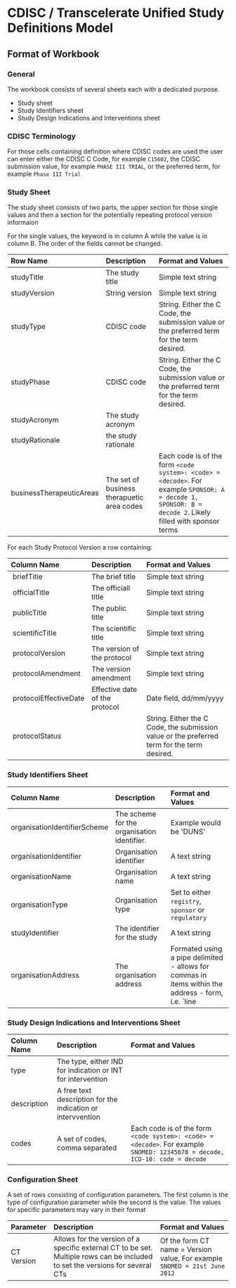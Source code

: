 # CDISC / Transcelerate Unified Study Definitions Model

## 

## Format of Workbook

### General

The workbook consists of several sheets each with a dedicated purpose.

- Study sheet
- Study Identifiers sheet
- Study Design Indications and Interventions sheet

### CDISC Terminology

For those cells containing definition where CDISC codes are used the user can enter either the CDISC C Code, for example `C15602`, the CDISC submission value, for example `PHASE III TRIAL`, or the preferred term, for example `Phase III Trial`

### Study Sheet

The study sheet consists of two parts, the upper section for those single values and then a section for the potentially repeating protocol version informaion

For the single values, the keyword is in column A while the value is in column B. The order of the fields cannot be changed.

| Row Name | Description | Format and Values |
| :--- | :--- | :--- |
| studyTitle | The study title | Simple text string |
| studyVersion | String version | Simple text string |
| studyType | CDISC code | String. Either the C Code, the submission value or the preferred term for the term desired. |
| studyPhase | CDISC code | String. Either the C Code, the submission value or the preferred term for the term desired.  |
| studyAcronym | The study acronym | |
| studyRationale | the study rationale | |
| businessTherapeuticAreas | The set of business therapuetic area codes | Each code is of the form `<code system>: <code> = <decode>`. For example `SPONSOR: A = decode 1, SPONSOR: B = decode 2`. Likely filled with sponsor terms |

For each Study Protocol Version a row containing:

| Column Name | Description | Format and Values |
| :--- | :--- | :--- |
| briefTitle | The brief title | Simple text string | 
| officialTitle	 | The officiall title | Simple text string| 
| publicTitle	 | The public title | Simple text string| 
| scientificTitle	 | The scientific title | Simple text string| 
| protocolVersion	 | The version of the protocol | Simple text string | 
| protocolAmendment	 |The version amendment | Simple text string | 
| protocolEffectiveDate	 | Effective date of the protocol | Date field, dd/mm/yyyy | 
| protocolStatus | | String. Either the C Code, the submission value or the preferred term for the term desired.  | 

### Study Identifiers	Sheet
	
| Column Name | Description | Format and Values |
| :--- | :--- | :--- |
| organisationIdentifierScheme | The scheme for the organisation identifier.  | Example would be 'DUNS' |
| organisationIdentifier | Organisation identifier | A text string |
| organisationName | Organisation name | A text string |
| organisationType | Organisation type | Set to either `registry`, `sponsor` or `regulatory` |
| studyIdentifier | The identifier for the study | A text string |
| organisationAddress | The organisation address | Formated using a pipe delimited - allows for commas in items within the address - form, i.e. `line|city|district|state|postal_code|<country code>`. All fields are free text except for `<country code>`. `<country code>` is either a two or three character ISO-3166 country code. |
	
### Study Design Indications and Interventions Sheet
	
| Column Name | Description | Format and Values |
| :--- | :--- | :--- |
| type | The type, either IND for indication or INT for intervention ||
| description | A free text description for the indication or intervvention ||
| codes | A set of codes, comma separated | Each code is of the form `<code system>: <code> = <decode>`. For example `SNOMED: 12345678 = decode, ICD-10: code = decode` |	
	
### Configuration Sheet

A set of rows consisting of configuration parameters. The first column is the type of configuration parameter while the second is the value. The values for specific parameters may vary in their format

| Parameter | Description | Format and Values |
| :--- | :--- | :--- |
| CT Version | Allows for the version of a specific external CT to be set. Multiple rows can be included to set the versions for several CTs | Of the form CT name = Version value, For example `SNOMED = 21st June 2012`|

